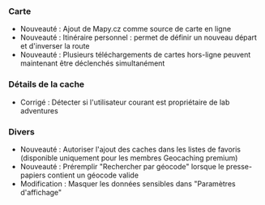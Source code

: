  
### Carte
- Nouveauté : Ajout de Mapy.cz comme source de carte en ligne
- Nouveauté : Itinéraire personnel : permet de définir un nouveau départ et d'inverser la route
- Nouveauté : Plusieurs téléchargements de cartes hors-ligne peuvent maintenant être déclenchés simultanément

### Détails de la cache
- Corrigé : Détecter si l'utilisateur courant est propriétaire de lab adventures

### Divers
- Nouveauté : Autoriser l'ajout des caches dans les listes de favoris (disponible uniquement pour les membres Geocaching premium)
- Nouveauté : Préremplir "Rechercher par géocode" lorsque le presse-papiers contient un géocode valide
- Modification : Masquer les données sensibles dans "Paramètres d'affichage"
